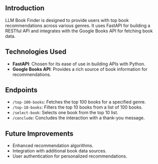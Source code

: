 ## Introduction
LLM Book Finder is designed to provide users with top book recommendations across various genres. It uses FastAPI for building a RESTful API and integrates with the Google Books API for fetching book data.

## Technologies Used
- **FastAPI**: Chosen for its ease of use in building APIs with Python.
- **Google Books API**: Provides a rich source of book information for recommendations.

## Endpoints
- `/top-100-books`: Fetches the top 100 books for a specified genre.
- `/top-10-books`: Filters the top 10 books from a list of 100 books.
- `/select-book`: Selects one book from the top 10 list.
- `/conclude`: Concludes the interaction with a thank-you message.

## Future Improvements
- Enhanced recommendation algorithms.
- Integration with additional book data sources.
- User authentication for personalized recommendations.
